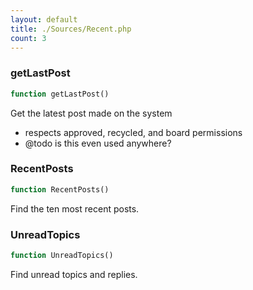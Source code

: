 ```yaml
---
layout: default
title: ./Sources/Recent.php
count: 3
---
```


### getLastPost

```php
function getLastPost()
```
Get the latest post made on the system

- respects approved, recycled, and board permissions
- @todo is this even used anywhere?

### RecentPosts

```php
function RecentPosts()
```
Find the ten most recent posts.



### UnreadTopics

```php
function UnreadTopics()
```
Find unread topics and replies.



